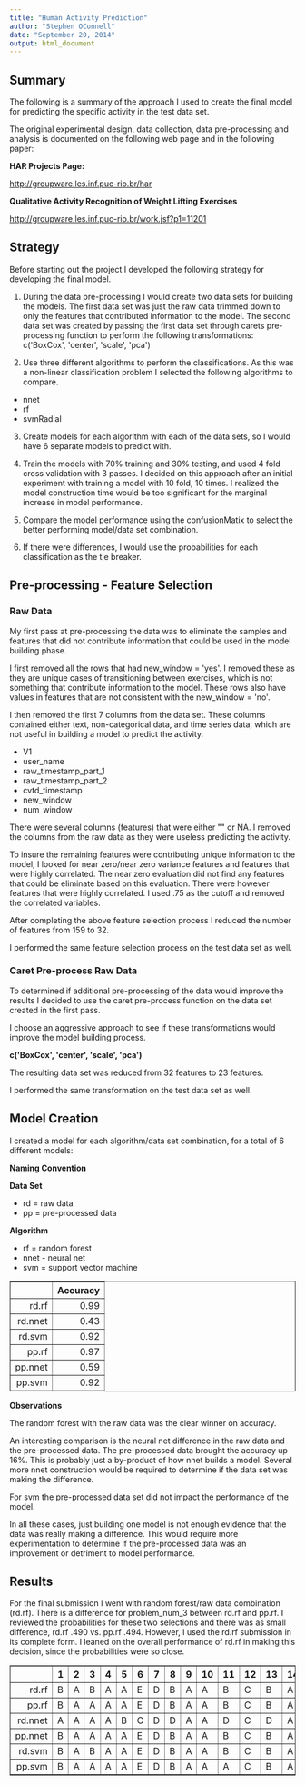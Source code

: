 ```yaml
---
title: "Human Activity Prediction"
author: "Stephen OConnell"
date: "September 20, 2014"
output: html_document
---
```


## Summary

The following is a summary of the approach I used to create the final model for predicting the specific
activity in the test data set.

The original experimental design, data collection, data pre-processing and analysis is documented on the following web page and in the following paper:

__HAR Projects Page:__

http://groupware.les.inf.puc-rio.br/har

__Qualitative Activity Recognition of Weight Lifting Exercises__

http://groupware.les.inf.puc-rio.br/work.jsf?p1=11201

##  Strategy

Before starting out the project I developed the following strategy for developing the final model.

1. During the data pre-processing I would create two data sets for building the models.  The first data set
was just the raw data trimmed down to only the features that contributed information to the model.  The second
data set was created by passing the first data set through carets pre-processing function to perform the following
transformations:
  c('BoxCox', 'center', 'scale', 'pca')

2. Use three different algorithms to perform the classifications.  As this was a non-linear classification problem
I selected the following algorithms to compare.

-  nnet
-  rf
-  svmRadial

3. Create models for each algorithm with each of the data sets, so I would have 6 separate models to predict with.

4. Train the models with 70% training and 30% testing, and used 4 fold cross validation with 3 passes.  I decided
on this approach after an initial experiment with training a model with 10 fold, 10 times.  I realized the model
construction time would be too significant for the marginal increase in model performance.  

5. Compare the model performance using the confusionMatix to select the better performing model/data set combination.

6. If there were differences, I would use the probabilities for each classification as the tie breaker.


## Pre-processing - Feature Selection

### Raw Data

My first pass at pre-processing the data was to eliminate the samples and features that did not contribute information
that could be used in the model building phase.

I first removed all the rows that had new_window = 'yes'.  I removed these as they are unique cases of transitioning between
exercises, which is not something that contribute information to the model.  These rows also have values in
features that are not consistent with the new_window = 'no'.

I then removed the first 7 columns from the data set.  These columns contained either text, non-categorical data, and time series 
data, which are not useful in building a model to predict the activity.

-  V1
-  user_name
-  raw_timestamp_part_1
-  raw_timestamp_part_2
-  cvtd_timestamp
-  new_window
-  num_window

There were several columns (features) that were either "" or NA.  I removed the columns from the raw data as they were useless
predicting the activity.

To insure the remaining features were contributing unique information to the model, I looked for near zero/near zero variance features and features that were highly correlated.  The near zero evaluation did not find any features that could be eliminate based on this evaluation.  There were however features that were highly correlated.  I used .75 as the cutoff and removed the correlated variables.

After completing the above feature selection process I reduced the number of features from 159 to 32.  

I performed the same feature selection process on the test data set as well.

### Caret Pre-process Raw Data

To determined if additional pre-processing of the data would improve the results I decided to 
use the caret pre-process function on the data set created in the first pass.  

I choose an aggressive approach to see if these transformations would improve the model building process.

  __c('BoxCox', 'center', 'scale', 'pca')__

The resulting data set was reduced from 32 features to 23 features.

I performed the same transformation on the test data set as well.


## Model Creation

I created a model for each algorithm/data set combination, for a total of 6 different models:

__Naming Convention__

__Data Set__

- rd = raw data
- pp = pre-processed data

__Algorithm__

- rf = random forest
- nnet - neural net
- svm = support vector machine
<TABLE border=1>
<TR> <TH>  </TH> <TH> Accuracy </TH>  </TR>
  <TR> <TD align="right"> rd.rf </TD> <TD align="right"> 0.99 </TD> </TR>
  <TR> <TD align="right"> rd.nnet </TD> <TD align="right"> 0.43 </TD> </TR>
  <TR> <TD align="right"> rd.svm </TD> <TD align="right"> 0.92 </TD> </TR>
  <TR> <TD align="right"> pp.rf </TD> <TD align="right"> 0.97 </TD> </TR>
  <TR> <TD align="right"> pp.nnet </TD> <TD align="right"> 0.59 </TD> </TR>
  <TR> <TD align="right"> pp.svm </TD> <TD align="right"> 0.92 </TD> </TR>
   </TABLE>

__Observations__

The random forest with the raw data was the clear winner on accuracy.

An interesting comparison is the neural net difference in the raw data and the pre-processed data.  The pre-processed data brought the accuracy up 16%.  This is probably just a by-product of how nnet builds a model.  Several more nnet construction would be required to determine if the data set was making the difference.

For svm the pre-processed data set did not impact the performance of the model.

In all these cases, just building one model is not enough evidence that the data was really making a difference.  This would
require more experimentation to determine if the pre-processed data was an improvement or detriment to model performance.


## Results

For the final submission I went with random forest/raw data combination (rd.rf).  There is a difference for problem_num_3 between rd.rf and pp.rf.  I reviewed the probabilities for these two selections and there was as small difference, rd.rf .490 vs. pp.rf .494.  However, I used the rd.rf submission in its complete form.  I leaned on the overall performance of rd.rf in making this decision, since the probabilities were so close.

<!-- html table generated in R 3.1.0 by xtable 1.7-3 package -->
<!-- Sun Sep 21 15:26:38 2014 -->
<TABLE border=1>
<TR> <TH>  </TH> <TH>  1 </TH> <TH>  2 </TH> <TH>  3 </TH> <TH>  4 </TH> <TH>  5 </TH> <TH>  6 </TH> <TH>  7 </TH> <TH>  8 </TH> <TH>  9 </TH> <TH>  10 </TH> <TH>  11 </TH> <TH>  12 </TH> <TH>  13 </TH> <TH>  14 </TH> <TH>  15 </TH> <TH>  16 </TH> <TH>  17 </TH> <TH>  18 </TH> <TH>  19 </TH> <TH>  20 </TH>  </TR>
  <TR> <TD align="right"> rd.rf </TD> <TD> B </TD> <TD> A </TD> <TD> B </TD> <TD> A </TD> <TD> A </TD> <TD> E </TD> <TD> D </TD> <TD> B </TD> <TD> A </TD> <TD> A </TD> <TD> B </TD> <TD> C </TD> <TD> B </TD> <TD> A </TD> <TD> E </TD> <TD> E </TD> <TD> A </TD> <TD> B </TD> <TD> B </TD> <TD> B </TD> </TR>
  <TR> <TD align="right"> pp.rf </TD> <TD> B </TD> <TD> A </TD> <TD> A </TD> <TD> A </TD> <TD> A </TD> <TD> E </TD> <TD> D </TD> <TD> B </TD> <TD> A </TD> <TD> A </TD> <TD> B </TD> <TD> C </TD> <TD> B </TD> <TD> A </TD> <TD> E </TD> <TD> E </TD> <TD> A </TD> <TD> B </TD> <TD> B </TD> <TD> B </TD> </TR>
  <TR> <TD align="right"> rd.nnet </TD> <TD> A </TD> <TD> A </TD> <TD> A </TD> <TD> A </TD> <TD> B </TD> <TD> C </TD> <TD> D </TD> <TD> D </TD> <TD> A </TD> <TD> A </TD> <TD> D </TD> <TD> C </TD> <TD> D </TD> <TD> A </TD> <TD> D </TD> <TD> E </TD> <TD> A </TD> <TD> B </TD> <TD> B </TD> <TD> E </TD> </TR>
  <TR> <TD align="right"> pp.nnet </TD> <TD> B </TD> <TD> A </TD> <TD> A </TD> <TD> A </TD> <TD> A </TD> <TD> E </TD> <TD> D </TD> <TD> B </TD> <TD> A </TD> <TD> A </TD> <TD> B </TD> <TD> C </TD> <TD> B </TD> <TD> A </TD> <TD> E </TD> <TD> E </TD> <TD> A </TD> <TD> B </TD> <TD> B </TD> <TD> B </TD> </TR>
  <TR> <TD align="right"> rd.svm </TD> <TD> B </TD> <TD> A </TD> <TD> B </TD> <TD> A </TD> <TD> A </TD> <TD> E </TD> <TD> D </TD> <TD> B </TD> <TD> A </TD> <TD> A </TD> <TD> B </TD> <TD> C </TD> <TD> B </TD> <TD> A </TD> <TD> E </TD> <TD> E </TD> <TD> A </TD> <TD> B </TD> <TD> B </TD> <TD> B </TD> </TR>
  <TR> <TD align="right"> pp.svm </TD> <TD> B </TD> <TD> A </TD> <TD> A </TD> <TD> A </TD> <TD> A </TD> <TD> E </TD> <TD> D </TD> <TD> B </TD> <TD> A </TD> <TD> A </TD> <TD> A </TD> <TD> C </TD> <TD> B </TD> <TD> A </TD> <TD> E </TD> <TD> E </TD> <TD> A </TD> <TD> B </TD> <TD> B </TD> <TD> B </TD> </TR>
   </TABLE>
